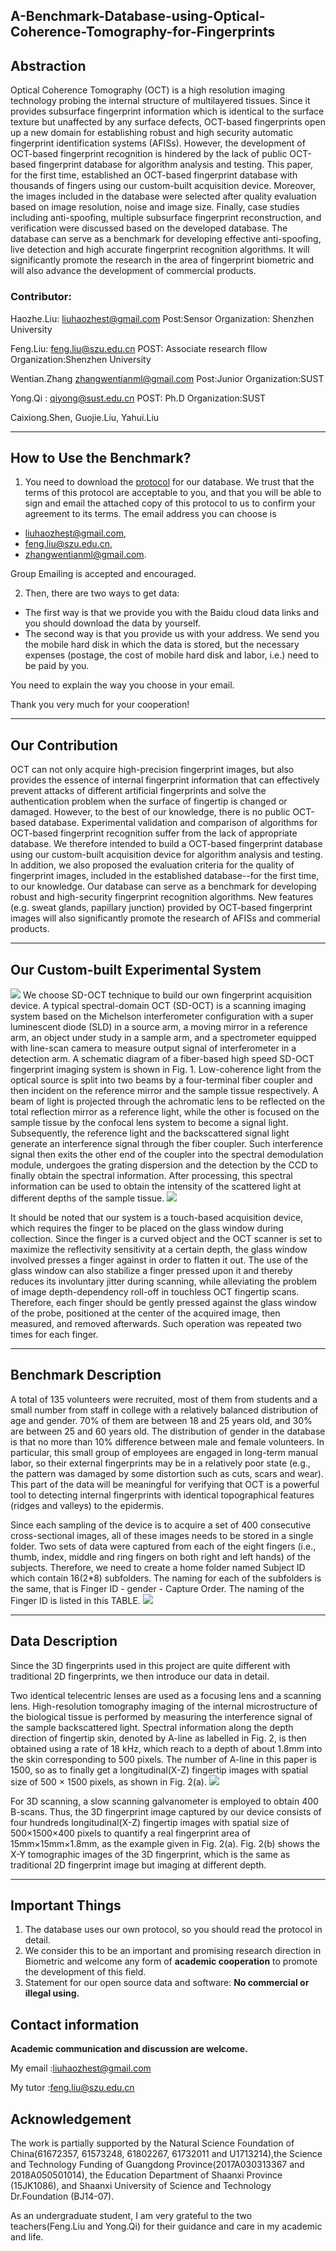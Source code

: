A-Benchmark-Database-using-Optical-Coherence-Tomography-for-Fingerprints
---
## Abstraction

Optical Coherence Tomography (OCT) is a high resolution imaging technology probing the internal structure of multilayered tissues. Since it provides subsurface fingerprint information which is identical to the surface texture but unaffected by any surface defects, OCT-based fingerprints open up a new domain for establishing robust and high security automatic fingerprint identification systems (AFISs). However, the development of OCT-based fingerprint recognition is hindered by the lack of public OCT-based fingerprint database for algorithm analysis and testing. This paper, for the first time, established an OCT-based fingerprint database with thousands of fingers using our custom-built acquisition device. Moreover, the images included in the database were selected after quality evaluation based on image resolution, noise and image size. Finally, case studies including anti-spoofing, multiple subsurface fingerprint reconstruction, and verification were discussed based on the developed database. The database can serve as a benchmark for developing effective anti-spoofing, live detection and high accurate fingerprint recognition algorithms. It will significantly promote the research in the area of fingerprint biometric and will also advance the development of commercial products.
### Contributor:

Haozhe.Liu: liuhaozhest@gmail.com Post:Sensor Organization: Shenzhen University

Feng.Liu: feng.liu@szu.edu.cn POST: Associate research fllow Organization:Shenzhen University

Wentian.Zhang zhangwentianml@gmail.com Post:Junior Organization:SUST

Yong.Qi : qiyong@sust.edu.cn POST: Ph.D Organization:SUST

Caixiong.Shen, Guojie.Liu, Yahui.Liu

---
## How to Use the Benchmark?

1. You need to download the [protocol](./protocol.pdf) for our database. We trust that  the terms of this protocol are acceptable to you, and that you will be able to sign and email the attached copy of this protocol to us to confirm your agreement to its terms. The email address you can choose is
 - liuhaozhest@gmail.com,
 - feng.liu@szu.edu.cn,
 - zhangwentianml@gmail.com.

 Group Emailing is accepted and encouraged.

2. Then, there are two ways to get data:

- The first way is that we provide you with the Baidu cloud data links and you should download the data by yourself.
- The second way is that you provide us with your address. We send you the mobile hard disk in which the data is stored, but the necessary expenses (postage, the cost of mobile hard disk and labor, i.e.) need to be paid by you.

 You need to explain the way you choose in your email.

 Thank you very much for your cooperation!

---
## Our Contribution

OCT can not only acquire high-precision fingerprint images, but also provides the essence of internal fingerprint information that can effectively prevent attacks of different artificial fingerprints and solve the authentication problem when the surface of fingertip is changed or damaged. However, to the best of our knowledge, there is no public OCT-based database. Experimental validation and comparison of algorithms for OCT-based fingerprint recognition suffer from the lack of appropriate database. We therefore intended to build a OCT-based fingerprint database using our custom-built acquisition device for algorithm analysis and testing. In addition, we also proposed the evaluation criteria for the quality of fingerprint images, included in the established database--for the first time, to our knowledge. Our database can serve as a benchmark for developing robust and high-security fingerprint recognition algorithms. New features (e.g. sweat glands, papillary junction) provided by OCT-based fingerprint images will also significantly promote the research of AFISs and commerial products.

---
## Our Custom-built Experimental System

![](./src/diagram.png) We choose SD-OCT technique to build our own fingerprint acquisition device. A typical spectral-domain OCT (SD-OCT) is a scanning imaging system based on the Michelson interferometer configuration with a super luminescent diode (SLD) in a source arm, a moving mirror in a reference arm, an object under study in a sample arm, and a spectrometer equipped with line-scan camera to measure output signal of interferometer in a detection arm. A schematic diagram of a fiber-based high speed SD-OCT fingerprint imaging system is shown in Fig. 1\. Low-coherence light from the optical source is split into two beams by a four-terminal fiber coupler and then incident on the reference mirror and the sample tissue respectively. A beam of light is projected through the achromatic lens to be reflected on the total reflection mirror as a reference light, while the other is focused on the sample tissue by the confocal lens system to become a signal light. Subsequently, the reference light and the backscattered signal light generate an interference signal through the fiber coupler. Such interference signal then exits the other end of the coupler into the spectral demodulation module, undergoes the grating dispersion and the detection by the CCD to finally obtain the spectral information. After processing, this spectral information can be used to obtain the intensity of the scattered light at different depths of the sample tissue.
![](./src/device.png)

It should be noted that our system is a touch-based acquisition device, which requires the finger to be placed on the glass window during collection. Since the finger is a curved object and the OCT scanner is set to maximize the reflectivity sensitivity at a certain depth, the glass window involved presses a finger against in order to flatten it out. The use of the glass window can also stabilize a finger pressed upon it and thereby reduces its involuntary jitter during scanning, while alleviating the problem of image depth-dependency roll-off in touchless OCT fingertip scans. Therefore, each finger should be gently pressed against the glass window of the probe, positioned at the center of the acquired image, then measured, and removed afterwards. Such operation was repeated two times for each finger.

---
## Benchmark Description

A total of 135 volunteers were recruited, most of them from students and a small number from staff in college with a relatively balanced distribution of age and gender. 70% of them are between 18 and 25 years old, and 30% are between 25 and 60 years old. The distribution of gender in the database is that no more than 10% difference between male and female volunteers. In particular, this small group of employees are engaged in long-term manual labor, so their external fingerprints may be in a relatively poor state (e.g., the pattern was damaged by some distortion such as cuts, scars and wear). This part of the data will be meaningful for verifying that OCT is a powerful tool to detecting internal fingerprints with identical topographical features (ridges and valleys) to the epidermis.

Since each sampling of the device is to acquire a set of 400 consecutive cross-sectional images, all of these images needs to be stored in a single folder. Two sets of data were captured from each of the eight fingers (i.e., thumb, index, middle and ring fingers on both right and left hands) of the subjects. Therefore, we need to create a home folder named Subject ID which contain 16(2*8) subfolders. The naming for each of the subfolders is the same, that is Finger ID - gender - Capture Order. The naming of the Finger ID is listed in this TABLE. ![](./src/folder.png)

---
## Data Description
Since the 3D fingerprints used in this project are quite different with traditional 2D fingerprints, we then introduce our data in detail.

Two identical telecentric lenses are used as a focusing lens and a scanning lens.
High-resolution tomography imaging of the internal microstructure of the biological tissue is performed by measuring the interference signal of the sample backscattered light.
Spectral information along the depth direction of fingertip skin, denoted by A-line as labelled in Fig. 2, is then obtained using a rate of 18 kHz,
which reach to a depth of about 1.8mm into the skin corresponding to 500 pixels.
The number of A-line in this paper is 1500,
so as to finally get a longitudinal(X-Z) fingertip images with spatial size of 500 × 1500 pixels, as shown in Fig. 2(a).
![](./src/data.png)

For 3D scanning, a slow scanning galvanometer is employed to obtain 400 B-scans.
Thus, the 3D fingerprint image captured by our device consists of four hundreds longitudinal(X-Z) fingertip images with spatial size of 500×1500×400 pixels to quantify a real fingerprint area of 15mm×15mm×1.8mm, as the example given in Fig. 2(a).
Fig. 2(b) shows the X-Y tomographic images of the 3D fingerprint, which is the same as traditional 2D fingerprint image but imaging at different depth.

---
## Important Things
1. The database uses our own protocol, so you should read the protocol in detail.
2. We consider this to be an important and promising research direction in Biometric and welcome any form of **academic cooperation** to promote the development of this field.
3. Statement for our open source data and software: **No commercial or illegal using.**

## Contact information
**Academic communication and discussion are welcome.**

My email :liuhaozhest@gmail.com

My tutor :feng.liu@szu.edu.cn

## Acknowledgement
The work is partially supported by the Natural Science Foundation of China(61672357, 61573248, 61802267, 61732011 and U1713214),the Science and Technology Funding of Guangdong Province(2017A030313367 and 2018A050501014), the Education Department of Shaanxi Province (15JK1086), and Shaanxi University of Science and Technology Dr.Foundation (BJ14-07).

As an undergraduate student, I am very grateful to the two teachers(Feng.Liu and Yong.Qi) for their guidance and care in my academic and life.
